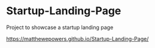 # Startup-Landing-Page
Project to showcase a startup landing page

https://matthewepowers.github.io/Startup-Landing-Page/
